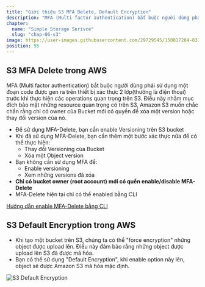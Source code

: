 ```yaml
---
title: "Giới thiệu S3 MFA Delete, Default Encryption"
description: "MFA (Multi factor authentication) bắt buộc người dùng phải sử dụng một đoạn code được gen ra trên thiết bị xác thực 2 lớp(thường là điện thoại) trước khi thực hiện các operations quan trọng trên S3. Điều này nhằm mục đích bảo mật những resource quan trọng có trên S3, Amazon S3 muốn chắc chắn rằng chỉ có owner của Bucket mới có quyền để xóa một version hoặc thay đổi version của nó."
chapter:
  name: "Simple Storage Serivce"
  slug: "chap-06-s3"
image: https://user-images.githubusercontent.com/29729545/150817284-8318d392-87ee-46db-a462-f5aa57863863.png
position: 55
---
```


## S3 MFA Delete trong AWS

MFA (Multi factor authentication) bắt buộc người dùng phải sử dụng một đoạn code được gen ra trên thiết bị xác thực 2 lớp(thường là điện thoại) trước khi thực hiện các operations quan trọng trên S3. Điều này nhằm mục đích bảo mật những resource quan trọng có trên S3, Amazon S3 muốn chắc chắn rằng chỉ có owner của Bucket mới có quyền để xóa một version hoặc thay đổi version của nó.

- Để sử dụng MFA-Delete, bạn cần enable Versioning trên S3 bucket
- Khi đã sử dụng MFA-Delete, bạn cần thêm một bước xác thực nữa để có thể thực hiện:
  - Thay đổi Versioning của Bucket
  - Xóa một Object version
- Bạn không cần sử dụng MFA để:
  - Enable versioning
  - Xem những versions đã xóa
- **Chỉ có bucket owner (root account) mới có quền enable/disable MFA-Delete**
- MFA-Delete hiện tại chỉ có thể enabled bằng CLI

[Hướng dẫn enable MFA-Delete bằng CLI](https://cloudkatha.com/how-to-enable-mfa-delete-on-s3-bucket/)

## S3 Default Encryption trong AWS

- Khi tạo một bucket trên S3, chúng ta có thể "force encryption" những object được upload lên. Điều này đảm bảo rằng những object được upload lên S3 đã được mã hóa.
- Bạn có thể sử dụng "Default Encryption", khi enable option này lên, object sẽ được Amazon S3 mã hóa mặc định.

![S3 Default Encryption](https://user-images.githubusercontent.com/29729545/150817284-8318d392-87ee-46db-a462-f5aa57863863.png)
